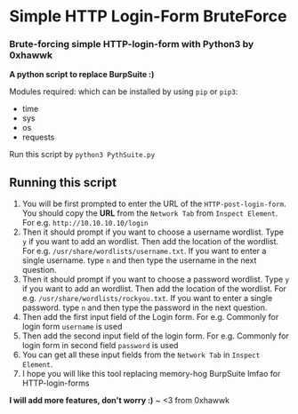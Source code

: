 # Simple HTTP Login-Form BruteForce
### Brute-forcing simple HTTP-login-form with Python3 by 0xhawwk 

**A python script to replace BurpSuite :)**

Modules required: which can be installed by using `pip` or `pip3`:
- time 
- sys 
- os 
- requests 

Run this script by `python3 PythSuite.py`

## Running this script 

1. You will be first prompted to enter the URL of the `HTTP-post-login-form`. You should copy the **URL** from the `Network Tab` from `Inspect Element`. For e.g. `http://10.10.10.10/login`
2. Then it should prompt if you want to choose a username wordlist. Type `y` if you want to add an wordlist. Then add the location of the wordlist. For e.g. `/usr/share/wordlists/username.txt`. If you want to enter a single username. type `n` and then type the username in the next question.
3. Then it should prompt if you want to choose a password wordlist. Type `y` if you want to add an wordlist. Then add the location of the wordlist. For e.g. `/usr/share/wordlists/rockyou.txt`. If you want to enter a single password. type `n` and then type the password in the next question.
4. Then add the first input field of the Login form. For e.g. Commonly for login form `username` is used 
5. Then add the second input field of the login form. For e.g. Commonly for login form in second field `password` is used 
6. You can get all these input fields from the `Network Tab` in `Inspect Element`. 
7. I hope you will like this tool replacing memory-hog BurpSuite lmfao for HTTP-login-forms 


**I will add more features, don't worry :)**
~ <3 from 0xhawwk
